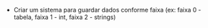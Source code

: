 - Criar um sistema para guardar dados conforme faixa (ex: faixa 0 - tabela, faixa 1 - int, faixa 2 - strings)
